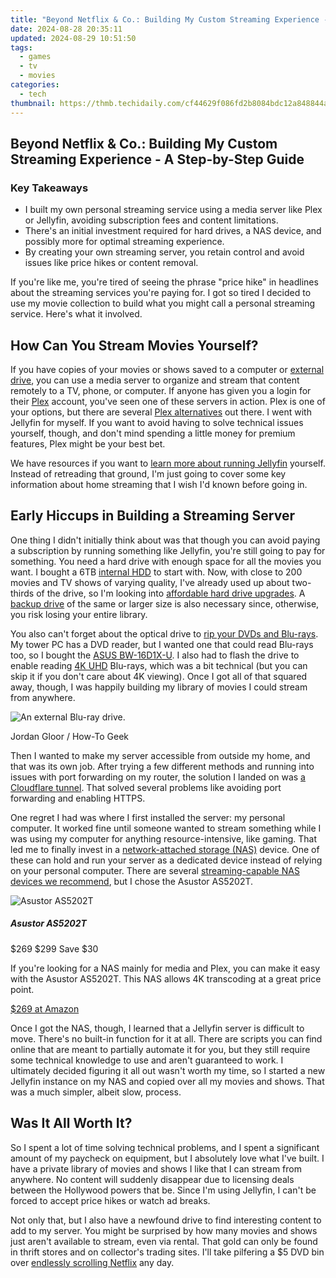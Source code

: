 ```yaml
---
title: "Beyond Netflix & Co.: Building My Custom Streaming Experience - A Step-by-Step Guide"
date: 2024-08-28 20:35:11
updated: 2024-08-29 10:51:50
tags:
  - games
  - tv
  - movies
categories:
  - tech
thumbnail: https://thmb.techidaily.com/cf44629f086fd2b8084bdc12a848844a50c0357a13a529d9a3d917fda81ba43e.jpg
---
```


## Beyond Netflix & Co.: Building My Custom Streaming Experience - A Step-by-Step Guide

### Key Takeaways

* I built my own personal streaming service using a media server like Plex or Jellyfin, avoiding subscription fees and content limitations.
* There's an initial investment required for hard drives, a NAS device, and possibly more for optimal streaming experience.
* By creating your own streaming server, you retain control and avoid issues like price hikes or content removal.

 If you're like me, you're tired of seeing the phrase "price hike" in headlines about the streaming services you're paying for. I got so tired I decided to use my movie collection to build what you might call a personal streaming service. Here's what it involved.

##  How Can You Stream Movies Yourself?

 If you have copies of your movies or shows saved to a computer or [external drive](https://facebook-videos.techidaily.com/updated-in-2024-how-to-engage-fans-through-real-time-streams-mobile-edition/), you can use a media server to organize and stream that content remotely to a TV, phone, or computer. If anyone has given you a login for their [Plex](https://network-issues.techidaily.com/instantly-eradicate-playback-problems/) account, you've seen one of these servers in action. Plex is one of your options, but there are several [Plex alternatives](https://win-answers.techidaily.com/effective-remedies-for-unresponsive-qbittorrent-torrents/) out there. I went with Jellyfin for myself. If you want to avoid having to solve technical issues yourself, though, and don't mind spending a little money for premium features, Plex might be your best bet.

 We have resources if you want to [learn more about running Jellyfin](https://extra-approaches.techidaily.com/iphone-tricks-to-embrace-cameras-motion-artistry-for-2024/) yourself. Instead of retreading that ground, I'm just going to cover some key information about home streaming that I wish I'd known before going in.

##  Early Hiccups in Building a Streaming Server

 One thing I didn't initially think about was that though you can avoid paying a subscription by running something like Jellyfin, you're still going to pay for something. You need a hard drive with enough space for all the movies you want. I bought a 6TB [internal HDD](https://screen-video-capture.techidaily.com/updated-2024-approved-5-secrets-to-preventing-blank-scenes-with-obs-recording/) to start with. Now, with close to 200 movies and TV shows of varying quality, I've already used up about two-thirds of the drive, so I'm looking into [affordable hard drive upgrades](https://blog-min.techidaily.com/how-i-transferred-messages-from-xiaomi-redmi-note-12-4g-to-iphone-12xs-max-in-seconds-drfone-by-drfone-transfer-from-android-transfer-from-android/). A [backup drive](https://discord-videos.techidaily.com/updated-mastering-live-broadcasts-your-step-by-step-guide-to-discord-streaming/) of the same or larger size is also necessary since, otherwise, you risk losing your entire library.

 You also can't forget about the optical drive to [rip your DVDs and Blu-rays](https://on-screen-recording.techidaily.com/new-in-2024-innovative-ways-to-capture-online-discussions/). My tower PC has a DVD reader, but I wanted one that could read Blu-rays too, so I bought the [ASUS BW-16D1X-U](https://www.amazon.com/Computer-International-BW-16D1X-U-Powerful-Blu-ray/dp/B071VP89X1?tag=hotoge-20&ascsubtag=UUhtgUeUpU2004575&asc%5Frefurl=https%3A%2F%2Fwww.howtogeek.com%2Fi-canceled-my-streaming-services-and-rolled-my-own%2F&asc%5Fcampaign=Evergreen). I also had to flash the drive to enable reading [4K UHD](https://sim-unlock.techidaily.com/how-to-unlock-sim-cards-of-oppo-a78-5g-without-puk-codes-by-drfone-android/) Blu-rays, which was a bit technical (but you can skip it if you don't care about 4K viewing). Once I got all of that squared away, though, I was happily building my library of movies I could stream from anywhere.

![An external Blu-ray drive.](https://static1.howtogeekimages.com/wordpress/wp-content/uploads/2023/11/52781571646_3bd529ceb6_o.jpg) 

Jordan Gloor / How-To Geek

 Then I wanted to make my server accessible from outside my home, and that was its own job. After trying a few different methods and running into issues with port forwarding on my router, the solution I landed on was [a Cloudflare tunnel](https://www.cloudflare.com/products/tunnel/). That solved several problems like avoiding port forwarding and enabling HTTPS.

 One regret I had was where I first installed the server: my personal computer. It worked fine until someone wanted to stream something while I was using my computer for anything resource-intensive, like gaming. That led me to finally invest in a [network-attached storage (NAS)](https://fox-access.techidaily.com/new-in-2024-unleashing-potential-in-4k-with-top-gimbals-selection/) device. One of these can hold and run your server as a dedicated device instead of relying on your personal computer. There are several [streaming-capable NAS devices we recommend](https://screen-recording.techidaily.com/updated-2024-approved-navigating-virtual-boards-with-ease-a-guide-to-using-google-meet-on-diverse-devices/), but I chose the Asustor AS5202T.

![Asustor AS5202T](https://static1.howtogeekimages.com/wordpress/wp-content/uploads/2023/10/asustor-as5202t.png) 

#####  Asustor AS5202T

$269 $299 Save $30 

If you're looking for a NAS mainly for media and Plex, you can make it easy with the Asustor AS5202T. This NAS allows 4K transcoding at a great price point.

[$269 at Amazon](https://www.amazon.com/Asustor-AS5202T-Inspired-Attached-Dual-Core/dp/B07PW9DV56?tag=hotoge-20&ascsubtag=UUhtgUeUpU2004575&asc%5Frefurl=https%3A%2F%2Fwww.howtogeek.com%2Fi-canceled-my-streaming-services-and-rolled-my-own%2F&asc%5Fcampaign=Evergreen) 

 Once I got the NAS, though, I learned that a Jellyfin server is difficult to move. There's no built-in function for it at all. There are scripts you can find online that are meant to partially automate it for you, but they still require some technical knowledge to use and aren't guaranteed to work. I ultimately decided figuring it all out wasn't worth my time, so I started a new Jellyfin instance on my NAS and copied over all my movies and shows. That was a much simpler, albeit slow, process.

##  Was It All Worth It?

 So I spent a lot of time solving technical problems, and I spent a significant amount of my paycheck on equipment, but I absolutely love what I've built. I have a private library of movies and shows I like that I can stream from anywhere. No content will suddenly disappear due to licensing deals between the Hollywood powers that be. Since I'm using Jellyfin, I can't be forced to accept price hikes or watch ad breaks.

 Not only that, but I also have a newfound drive to find interesting content to add to my server. You might be surprised by how many movies and shows just aren't available to stream, even via rental. That gold can only be found in thrift stores and on collector's trading sites. I'll take pilfering a $5 DVD bin over [endlessly scrolling Netflix](https://video-screen-grab.techidaily.com/straightforward-steps-upside-down-video-rotation-using-vlc-for-2024/) any day.

<ins class="adsbygoogle"
     style="display:block"
     data-ad-format="autorelaxed"
     data-ad-client="ca-pub-7571918770474297"
     data-ad-slot="1223367746"></ins>



<ins class="adsbygoogle"
     style="display:block"
     data-ad-client="ca-pub-7571918770474297"
     data-ad-slot="8358498916"
     data-ad-format="auto"
     data-full-width-responsive="true"></ins>
